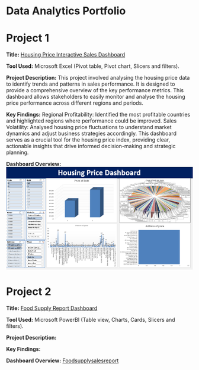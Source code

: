 # Data Analytics Portfolio
# Project 1

**Title:** [Housing Price Interactive Sales Dashboard](https://github.com/Jamesdonuch/Jamesdonuch.github.io/blob/main/Housing%20Price%20Sales%20Dashboard.png)

**Tool Used:** Microsoft Excel (Pivot table, Pivot chart, Slicers and filters).

**Project Description:** This project involved analysing the housing price data to identify trends and patterns in sales performance. It is designed to provide a comprehensive overview of the key performance metrics. This dashboard allows stakeholders to easily monitor and analyse the housing price performance across different regions and periods.

**Key Findings:** Regional Profitability: Identified the most profitable countries and highlighted regions where performance could be improved. Sales Volatility: Analysed housing price fluctuations to understand market dynamics and adjust business strategies accordingly. This dashboard serves as a crucial tool for the housing price index, providing clear, actionable insights that drive informed decision-making and strategic planning.

**Dashboard Overview:**
![HousingPrice](HousingPrice.png)

# Project 2

**Title:** [Food Supply Report Dashboard](https://github.com/Jamesdonuch/Jamesdonuch.github.io/blob/main/Food%20supply%20report%20dashboard.pbix)

**Tool Used:** Microsoft PowerBI (Table view, Charts, Cards, Slicers and filters).

**Project Description:**

**Key Findings:**

**Dashboard Overview:**
[Foodsupplysalesreport](Foodsupplysalesreport.png)

